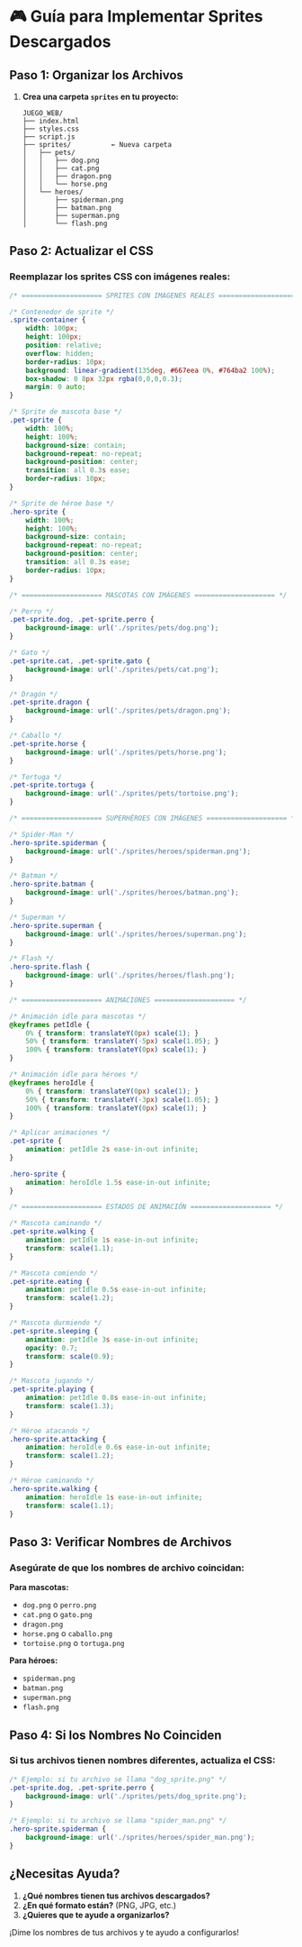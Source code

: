# 🎮 Guía para Implementar Sprites Descargados

## **Paso 1: Organizar los Archivos**

1. **Crea una carpeta `sprites` en tu proyecto:**
   ```
   JUEGO_WEB/
   ├── index.html
   ├── styles.css
   ├── script.js
   ├── sprites/          ← Nueva carpeta
   │   ├── pets/
   │   │   ├── dog.png
   │   │   ├── cat.png
   │   │   ├── dragon.png
   │   │   └── horse.png
   │   └── heroes/
   │       ├── spiderman.png
   │       ├── batman.png
   │       ├── superman.png
   │       └── flash.png
   ```

## **Paso 2: Actualizar el CSS**

### Reemplazar los sprites CSS con imágenes reales:

```css
/* ==================== SPRITES CON IMÁGENES REALES ==================== */

/* Contenedor de sprite */
.sprite-container {
    width: 100px;
    height: 100px;
    position: relative;
    overflow: hidden;
    border-radius: 10px;
    background: linear-gradient(135deg, #667eea 0%, #764ba2 100%);
    box-shadow: 0 8px 32px rgba(0,0,0,0.3);
    margin: 0 auto;
}

/* Sprite de mascota base */
.pet-sprite {
    width: 100%;
    height: 100%;
    background-size: contain;
    background-repeat: no-repeat;
    background-position: center;
    transition: all 0.3s ease;
    border-radius: 10px;
}

/* Sprite de héroe base */
.hero-sprite {
    width: 100%;
    height: 100%;
    background-size: contain;
    background-repeat: no-repeat;
    background-position: center;
    transition: all 0.3s ease;
    border-radius: 10px;
}

/* ==================== MASCOTAS CON IMÁGENES ==================== */

/* Perro */
.pet-sprite.dog, .pet-sprite.perro {
    background-image: url('./sprites/pets/dog.png');
}

/* Gato */
.pet-sprite.cat, .pet-sprite.gato {
    background-image: url('./sprites/pets/cat.png');
}

/* Dragón */
.pet-sprite.dragon {
    background-image: url('./sprites/pets/dragon.png');
}

/* Caballo */
.pet-sprite.horse {
    background-image: url('./sprites/pets/horse.png');
}

/* Tortuga */
.pet-sprite.tortuga {
    background-image: url('./sprites/pets/tortoise.png');
}

/* ==================== SUPERHÉROES CON IMÁGENES ==================== */

/* Spider-Man */
.hero-sprite.spiderman {
    background-image: url('./sprites/heroes/spiderman.png');
}

/* Batman */
.hero-sprite.batman {
    background-image: url('./sprites/heroes/batman.png');
}

/* Superman */
.hero-sprite.superman {
    background-image: url('./sprites/heroes/superman.png');
}

/* Flash */
.hero-sprite.flash {
    background-image: url('./sprites/heroes/flash.png');
}

/* ==================== ANIMACIONES ==================== */

/* Animación idle para mascotas */
@keyframes petIdle {
    0% { transform: translateY(0px) scale(1); }
    50% { transform: translateY(-5px) scale(1.05); }
    100% { transform: translateY(0px) scale(1); }
}

/* Animación idle para héroes */
@keyframes heroIdle {
    0% { transform: translateY(0px) scale(1); }
    50% { transform: translateY(-3px) scale(1.05); }
    100% { transform: translateY(0px) scale(1); }
}

/* Aplicar animaciones */
.pet-sprite {
    animation: petIdle 2s ease-in-out infinite;
}

.hero-sprite {
    animation: heroIdle 1.5s ease-in-out infinite;
}

/* ==================== ESTADOS DE ANIMACIÓN ==================== */

/* Mascota caminando */
.pet-sprite.walking {
    animation: petIdle 1s ease-in-out infinite;
    transform: scale(1.1);
}

/* Mascota comiendo */
.pet-sprite.eating {
    animation: petIdle 0.5s ease-in-out infinite;
    transform: scale(1.2);
}

/* Mascota durmiendo */
.pet-sprite.sleeping {
    animation: petIdle 3s ease-in-out infinite;
    opacity: 0.7;
    transform: scale(0.9);
}

/* Mascota jugando */
.pet-sprite.playing {
    animation: petIdle 0.8s ease-in-out infinite;
    transform: scale(1.3);
}

/* Héroe atacando */
.hero-sprite.attacking {
    animation: heroIdle 0.6s ease-in-out infinite;
    transform: scale(1.2);
}

/* Héroe caminando */
.hero-sprite.walking {
    animation: heroIdle 1s ease-in-out infinite;
    transform: scale(1.1);
}
```

## **Paso 3: Verificar Nombres de Archivos**

### Asegúrate de que los nombres de archivo coincidan:

**Para mascotas:**
- `dog.png` o `perro.png`
- `cat.png` o `gato.png`
- `dragon.png`
- `horse.png` o `caballo.png`
- `tortoise.png` o `tortuga.png`

**Para héroes:**
- `spiderman.png`
- `batman.png`
- `superman.png`
- `flash.png`

## **Paso 4: Si los Nombres No Coinciden**

### Si tus archivos tienen nombres diferentes, actualiza el CSS:

```css
/* Ejemplo: si tu archivo se llama "dog_sprite.png" */
.pet-sprite.dog, .pet-sprite.perro {
    background-image: url('./sprites/pets/dog_sprite.png');
}

/* Ejemplo: si tu archivo se llama "spider_man.png" */
.hero-sprite.spiderman {
    background-image: url('./sprites/heroes/spider_man.png');
}
```

## **¿Necesitas Ayuda?**

1. **¿Qué nombres tienen tus archivos descargados?**
2. **¿En qué formato están?** (PNG, JPG, etc.)
3. **¿Quieres que te ayude a organizarlos?**

¡Dime los nombres de tus archivos y te ayudo a configurarlos! 
